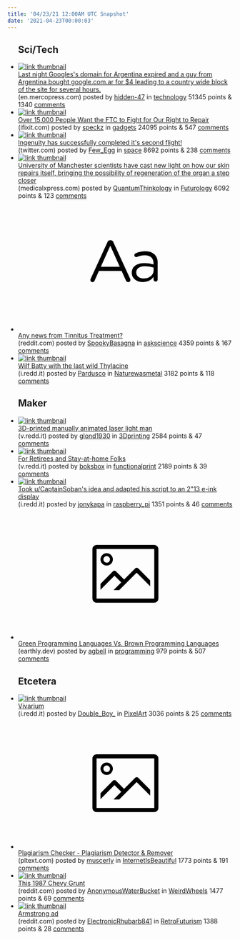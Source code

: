 ```yaml
---
title: '04/23/21 12:00AM UTC Snapshot'
date: '2021-04-23T00:00:03'
---
```

<ul>
<h2>Sci/Tech</h2>

<li><a href='https://en.mercopress.com/2021/04/22/argentine-version-of-google-falls-into-wrong-hands-leading-to-search-engine-s-temporary-collapse'><img src='https://b.thumbs.redditmedia.com/tV5ArNEXpVWcYd_Mj_4qX8y64OIND57NSgrpqmKN0gY.jpg' alt='link thumbnail'></a><div><div class='linkTitle'><a href='https://en.mercopress.com/2021/04/22/argentine-version-of-google-falls-into-wrong-hands-leading-to-search-engine-s-temporary-collapse'>Last night Googles's domain for Argentina expired and a guy from Argentina bought google.com.ar for $4 leading to a country wide block of the site for several hours.</a></div>(en.mercopress.com) posted by <a href='https://www.reddit.com/user/hidden-47'>hidden-47</a> in <a href='https://www.reddit.com/r/technology'>technology</a> 51345 points & 1340 <a href='https://www.reddit.com/r/technology/comments/mw60fr/last_night_googless_domain_for_argentina_expired/'>comments</a></div></li>

<li><a href='https://www.ifixit.com/News/49968/nearly-18000-people-want-the-ftc-to-fight-for-our-right-to-repair'><img src='https://b.thumbs.redditmedia.com/2qvgMAIh7P4sPcNft8yYysWn5sKfKOeCy0QDGPOPKzA.jpg' alt='link thumbnail'></a><div><div class='linkTitle'><a href='https://www.ifixit.com/News/49968/nearly-18000-people-want-the-ftc-to-fight-for-our-right-to-repair'>Over 15,000 People Want the FTC to Fight for Our Right to Repair</a></div>(ifixit.com) posted by <a href='https://www.reddit.com/user/speckz'>speckz</a> in <a href='https://www.reddit.com/r/gadgets'>gadgets</a> 24095 points & 547 <a href='https://www.reddit.com/r/gadgets/comments/mw4ohu/over_15000_people_want_the_ftc_to_fight_for_our/'>comments</a></div></li>

<li><a href='https://twitter.com/NASAJPL/status/1385228111323615239'><img src='https://b.thumbs.redditmedia.com/EzzYjpAYMQGjNwepDmS-TkR8fLBmKUr88vEvWuOL6fY.jpg' alt='link thumbnail'></a><div><div class='linkTitle'><a href='https://twitter.com/NASAJPL/status/1385228111323615239'>Ingenuity has successfully completed it's second flight!</a></div>(twitter.com) posted by <a href='https://www.reddit.com/user/Few_Egg'>Few_Egg</a> in <a href='https://www.reddit.com/r/space'>space</a> 8692 points & 238 <a href='https://www.reddit.com/r/space/comments/mw53q7/ingenuity_has_successfully_completed_its_second/'>comments</a></div></li>

<li><a href='https://medicalxpress.com/news/2021-04-scientists-skin.html'><img src='https://b.thumbs.redditmedia.com/XeOpo01ohVgZjomQtSrWT810F2Rv3LeTRV9F9R2vG-U.jpg' alt='link thumbnail'></a><div><div class='linkTitle'><a href='https://medicalxpress.com/news/2021-04-scientists-skin.html'>University of Manchester scientists have cast new light on how our skin repairs itself, bringing the possibility of regeneration of the organ a step closer</a></div>(medicalxpress.com) posted by <a href='https://www.reddit.com/user/QuantumThinkology'>QuantumThinkology</a> in <a href='https://www.reddit.com/r/Futurology'>Futurology</a> 6092 points & 123 <a href='https://www.reddit.com/r/Futurology/comments/mw41wh/university_of_manchester_scientists_have_cast_new/'>comments</a></div></li>

<li><a href='https://www.reddit.com/r/askscience/comments/mw7f89/any_news_from_tinnitus_treatment/'><svg version='1.1' viewBox='-34 -12 104 64' preserveAspectRatio='xMidYMid slice' xmlns='http://www.w3.org/2000/svg' xmlns:xlink='http://www.w3.org/1999/xlink'>
    <title>text link thumbnail</title>
    <path d='M12.19,8.84a1.45,1.45,0,0,0-1.4-1h-.12a1.46,1.46,0,0,0-1.42,1L1.14,26.56a1.29,1.29,0,0,0-.14.59,1,1,0,0,0,1,1,1.12,1.12,0,0,0,1.08-.77l2.08-4.65h11l2.08,4.59a1.24,1.24,0,0,0,1.12.83,1.08,1.08,0,0,0,1.08-1.08,1.64,1.64,0,0,0-.14-.57ZM6.08,20.71l4.59-10.22,4.6,10.22Z'>
    </path>
    <path d='M32.24,14.78A6.35,6.35,0,0,0,27.6,13.2a11.36,11.36,0,0,0-4.7,1,1,1,0,0,0-.58.89,1,1,0,0,0,.94.92,1.23,1.23,0,0,0,.39-.08,8.87,8.87,0,0,1,3.72-.81c2.7,0,4.28,1.33,4.28,3.92v.5a15.29,15.29,0,0,0-4.42-.61c-3.64,0-6.14,1.61-6.14,4.64v.05c0,2.95,2.7,4.48,5.37,4.48a6.29,6.29,0,0,0,5.19-2.48V26.9a1,1,0,0,0,1,1,1,1,0,0,0,1-1.06V19A5.71,5.71,0,0,0,32.24,14.78Zm-.56,7.7c0,2.28-2.17,3.89-4.81,3.89-1.94,0-3.61-1.06-3.61-2.86v-.06c0-1.8,1.5-3,4.2-3a15.2,15.2,0,0,1,4.22.61Z'>
    </path>
    </svg></a><div><div class='linkTitle'><a href='https://www.reddit.com/r/askscience/comments/mw7f89/any_news_from_tinnitus_treatment/'>Any news from Tinnitus Treatment?</a></div>(reddit.com) posted by <a href='https://www.reddit.com/user/SpookyBasagna'>SpookyBasagna</a> in <a href='https://www.reddit.com/r/askscience'>askscience</a> 4359 points & 167 <a href='https://www.reddit.com/r/askscience/comments/mw7f89/any_news_from_tinnitus_treatment/'>comments</a></div></li>

<li><a href='https://i.redd.it/zsljdr6xupu61.jpg'><img src='https://b.thumbs.redditmedia.com/IV777AxnBMx3UOGGqrvsQCJq6sL9m9tmMTId1y4pylI.jpg' alt='link thumbnail'></a><div><div class='linkTitle'><a href='https://i.redd.it/zsljdr6xupu61.jpg'>Wilf Batty with the last wild Thylacine</a></div>(i.redd.it) posted by <a href='https://www.reddit.com/user/Pardusco'>Pardusco</a> in <a href='https://www.reddit.com/r/Naturewasmetal'>Naturewasmetal</a> 3182 points & 118 <a href='https://www.reddit.com/r/Naturewasmetal/comments/mw3dmc/wilf_batty_with_the_last_wild_thylacine/'>comments</a></div></li>

<h2>Maker</h2>

<li><a href='https://v.redd.it/9vrv96cjppu61'><img src='https://a.thumbs.redditmedia.com/aGgM081cXiUFNCHbDxyle5lGzuIJFFqG5jslNbAbpn0.jpg' alt='link thumbnail'></a><div><div class='linkTitle'><a href='https://v.redd.it/9vrv96cjppu61'>3D-printed manually animated laser light man</a></div>(v.redd.it) posted by <a href='https://www.reddit.com/user/glond1930'>glond1930</a> in <a href='https://www.reddit.com/r/3Dprinting'>3Dprinting</a> 2584 points & 47 <a href='https://www.reddit.com/r/3Dprinting/comments/mw2wxu/3dprinted_manually_animated_laser_light_man/'>comments</a></div></li>

<li><a href='https://v.redd.it/397g7n40gqu61'><img src='https://b.thumbs.redditmedia.com/RtfeB5YODKQO6znR0Rv2CLF6Ezp76tnnryWx18ybgKg.jpg' alt='link thumbnail'></a><div><div class='linkTitle'><a href='https://v.redd.it/397g7n40gqu61'>For Retirees and Stay-at-home Folks</a></div>(v.redd.it) posted by <a href='https://www.reddit.com/user/boksbox'>boksbox</a> in <a href='https://www.reddit.com/r/functionalprint'>functionalprint</a> 2189 points & 39 <a href='https://www.reddit.com/r/functionalprint/comments/mw5mxg/for_retirees_and_stayathome_folks/'>comments</a></div></li>

<li><a href='https://i.redd.it/fkxfinejnmu61.jpg'><img src='https://b.thumbs.redditmedia.com/txJLOZjsLORqBV-wzAiVL1voOUGoYyTY37v_pZcdPfo.jpg' alt='link thumbnail'></a><div><div class='linkTitle'><a href='https://i.redd.it/fkxfinejnmu61.jpg'>Took u/CaptainSoban's idea and adapted his script to an 2"13 e-ink display</a></div>(i.redd.it) posted by <a href='https://www.reddit.com/user/jonykapa'>jonykapa</a> in <a href='https://www.reddit.com/r/raspberry_pi'>raspberry_pi</a> 1351 points & 46 <a href='https://www.reddit.com/r/raspberry_pi/comments/mvubco/took_ucaptainsobans_idea_and_adapted_his_script/'>comments</a></div></li>

<li><a href='https://earthly.dev/blog/brown-green-language/'><svg version='1.1' viewBox='-34 -14 104 64' preserveAspectRatio='xMidYMid meet' xmlns='http://www.w3.org/2000/svg' xmlns:xlink='http://www.w3.org/1999/xlink'>
    <title>link thumbnail</title>
    <path d='M32,4H4A2,2,0,0,0,2,6V30a2,2,0,0,0,2,2H32a2,2,0,0,0,2-2V6A2,2,0,0,0,32,4ZM4,30V6H32V30Z'></path>
    <path d='M8.92,14a3,3,0,1,0-3-3A3,3,0,0,0,8.92,14Zm0-4.6A1.6,1.6,0,1,1,7.33,11,1.6,1.6,0,0,1,8.92,9.41Z'></path>
    <path d='M22.78,15.37l-5.4,5.4-4-4a1,1,0,0,0-1.41,0L5.92,22.9v2.83l6.79-6.79L16,22.18l-3.75,3.75H15l8.45-8.45L30,24V21.18l-5.81-5.81A1,1,0,0,0,22.78,15.37Z'></path>
    </svg></a><div><div class='linkTitle'><a href='https://earthly.dev/blog/brown-green-language/'>Green Programming Languages Vs. Brown Programming Languages</a></div>(earthly.dev) posted by <a href='https://www.reddit.com/user/agbell'>agbell</a> in <a href='https://www.reddit.com/r/programming'>programming</a> 979 points & 507 <a href='https://www.reddit.com/r/programming/comments/mw4juh/green_programming_languages_vs_brown_programming/'>comments</a></div></li>

<h2>Etcetera</h2>

<li><a href='https://i.redd.it/wxqtrxgj9qu61.png'><img src='https://b.thumbs.redditmedia.com/hQgzhxG8f5Yg80JjBlHovVKeGk2F2RJrZN5lXWvAVBo.jpg' alt='link thumbnail'></a><div><div class='linkTitle'><a href='https://i.redd.it/wxqtrxgj9qu61.png'>Vivarium</a></div>(i.redd.it) posted by <a href='https://www.reddit.com/user/Double_Boy_'>Double_Boy_</a> in <a href='https://www.reddit.com/r/PixelArt'>PixelArt</a> 3036 points & 25 <a href='https://www.reddit.com/r/PixelArt/comments/mw4vbz/vivarium/'>comments</a></div></li>

<li><a href='https://pltext.com/'><svg version='1.1' viewBox='-34 -14 104 64' preserveAspectRatio='xMidYMid meet' xmlns='http://www.w3.org/2000/svg' xmlns:xlink='http://www.w3.org/1999/xlink'>
    <title>link thumbnail</title>
    <path d='M32,4H4A2,2,0,0,0,2,6V30a2,2,0,0,0,2,2H32a2,2,0,0,0,2-2V6A2,2,0,0,0,32,4ZM4,30V6H32V30Z'></path>
    <path d='M8.92,14a3,3,0,1,0-3-3A3,3,0,0,0,8.92,14Zm0-4.6A1.6,1.6,0,1,1,7.33,11,1.6,1.6,0,0,1,8.92,9.41Z'></path>
    <path d='M22.78,15.37l-5.4,5.4-4-4a1,1,0,0,0-1.41,0L5.92,22.9v2.83l6.79-6.79L16,22.18l-3.75,3.75H15l8.45-8.45L30,24V21.18l-5.81-5.81A1,1,0,0,0,22.78,15.37Z'></path>
    </svg></a><div><div class='linkTitle'><a href='https://pltext.com/'>Plagiarism Checker - Plagiarism Detector &amp; Remover</a></div>(pltext.com) posted by <a href='https://www.reddit.com/user/muscerly'>muscerly</a> in <a href='https://www.reddit.com/r/InternetIsBeautiful'>InternetIsBeautiful</a> 1773 points & 191 <a href='https://www.reddit.com/r/InternetIsBeautiful/comments/mw2p6p/plagiarism_checker_plagiarism_detector_remover/'>comments</a></div></li>

<li><a href='https://www.reddit.com/gallery/mw3j4f'><img src='https://b.thumbs.redditmedia.com/8Xptf2G8KWMY7duMl5ptRZrgbD50KcQJVhKCRhtDa3A.jpg' alt='link thumbnail'></a><div><div class='linkTitle'><a href='https://www.reddit.com/gallery/mw3j4f'>This 1987 Chevy Grunt</a></div>(reddit.com) posted by <a href='https://www.reddit.com/user/AnonymousWaterBucket'>AnonymousWaterBucket</a> in <a href='https://www.reddit.com/r/WeirdWheels'>WeirdWheels</a> 1477 points & 69 <a href='https://www.reddit.com/r/WeirdWheels/comments/mw3j4f/this_1987_chevy_grunt/'>comments</a></div></li>

<li><a href='https://www.reddit.com/gallery/mw8lfv'><img src='https://b.thumbs.redditmedia.com/wh-afrw_LyA-y9d69swx-P53dkA4VvJAhYc2yVmpqYg.jpg' alt='link thumbnail'></a><div><div class='linkTitle'><a href='https://www.reddit.com/gallery/mw8lfv'>Armstrong ad</a></div>(reddit.com) posted by <a href='https://www.reddit.com/user/ElectronicRhubarb841'>ElectronicRhubarb841</a> in <a href='https://www.reddit.com/r/RetroFuturism'>RetroFuturism</a> 1388 points & 28 <a href='https://www.reddit.com/r/RetroFuturism/comments/mw8lfv/armstrong_ad/'>comments</a></div></li>

</ul>
